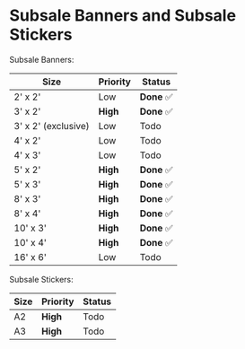 # Subsale Banners and Subsale Stickers

Subsale Banners:

| Size                | Priority | Status            |
| ------------------- | -------- | ----------------- |
| 2' x 2'             | Low      | **Done** &#x2705; |
| 3' x 2'             | **High** | **Done** &#x2705; |
| 3' x 2' (exclusive) | Low      | Todo              |
| 4' x 2'             | Low      | Todo              |
| 4' x 3'             | Low      | Todo              |
| 5' x 2'             | **High** | **Done** &#x2705; |
| 5' x 3'             | **High** | **Done** &#x2705; |
| 8' x 3'             | **High** | **Done** &#x2705; |
| 8' x 4'             | **High** | **Done** &#x2705; |
| 10' x 3'            | **High** | **Done** &#x2705; |
| 10' x 4'            | **High** | **Done** &#x2705; |
| 16' x 6'            | Low      | Todo              |

Subsale Stickers:

| Size | Priority | Status |
| ---- | -------- | ------ |
| A2   | **High** | Todo   |
| A3   | **High** | Todo   |
